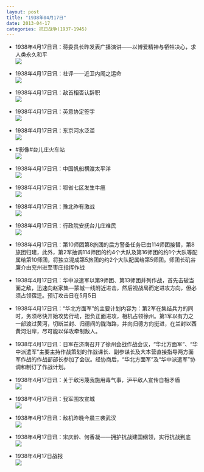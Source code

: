 ```yaml
---
layout: post
title: "1938年04月17日"
date: 2013-04-17
categories: 抗日战争(1937-1945)
---
```


<meta name="referrer" content="no-referrer" />

- 1938年4月17日讯：蒋委员长昨发表广播演讲——以博爱精神与牺牲决心，求人类永久和平 <br/><img src="https://ww1.sinaimg.cn/large/aca367d8jw1e3t09mjfdzj205q0exaah.jpg" />

- 1938年4月17日讯：社评——近卫内阁之运命 <br/><img src="https://ww4.sinaimg.cn/large/aca367d8jw1e3syjil4kjj20c10nzq6e.jpg" />

- 1938年4月17日讯：敌首相否认辞职 <br/><img src="https://ww3.sinaimg.cn/large/aca367d8jw1e3swszznklj2077050mxc.jpg" />

- 1938年4月17日讯：英意协定签字 <br/><img src="https://ww2.sinaimg.cn/large/aca367d8jw1e3sv2mtu2cj20c10f4mz0.jpg" />

- 1938年4月17日讯：东京河水泛滥 <br/><img src="https://ww3.sinaimg.cn/large/aca367d8jw1e3stbzmyisj204a04sweh.jpg" />

- #影像#台儿庄火车站 <br/><img src="https://ww1.sinaimg.cn/large/aca367d8jw1e3soin90usj20go0b4tb4.jpg" />

- 1938年4月17日讯：中国帆船横渡太平洋 <br/><img src="https://ww3.sinaimg.cn/large/aca367d8jw1e3so4sjajfj206y0a5wf0.jpg" />

- 1938年4月17日讯：鄂省七区发生牛瘟 <br/><img src="https://ww1.sinaimg.cn/large/aca367d8jw1e3smei4cd4j206g0513ym.jpg" />

- 1938年4月17日讯：豫北昨有激战 <br/><img src="https://ww1.sinaimg.cn/large/aca367d8jw1e3sixfkaowj20jf0fdjus.jpg" />

- 1938年4月17日讯：行政院安抚台儿庄难民 <br/><img src="https://ww4.sinaimg.cn/large/aca367d8jw1e3shheopbaj2061052t8u.jpg" />

- 1938年4月17日讯：第10师团第8旅团的后方警备任务已由114师团接替，第8旅团归建，此外，第2军抽调114师团的约4个大队及第16师团的约1个大队等配属给第10师团，将独立混成第5旅团的约2个大队配属给第5师团。师团长矶谷廉介由兖州进至枣庄指挥作战 

- 1938年4月17日讯：华中派遣军以第9师团、第13师团并列作战，首先击破当面之敌，迅速向赵家集—蒙城一线附近进击，然后视战局而定进攻方向，但必须占领宿迁。预订攻击日在5月5日  

- 1938年4月17日讯：“华北方面军”的主要计划内容为：第2军在集结兵力的同时，务须尽快开始攻势行动，担负正面进攻，相机占领徐州。第1军以有力之一部渡过黄河，切断兰封、归德间的陇海路，并向归德方向挺进，在兰封以西黄河沿岸，尽可能以佯攻牵制敌人。 

- 1938年4月17日讯：日军在济南召开了徐州会战作战会议，“华北方面军”、“华中派遣军”主要主持作战策划的作战课长、副参谋长及大本营直接指导两方面军作战的作战部部长参加了会议。经协商后，“华北方面军”及“华中派遣军”协调和制订了作战计划。  

- 1938年4月17日讯：关于敌污蔑我施用毒气事，沪平敌人宣传自相矛盾 <br/><img src="https://ww1.sinaimg.cn/large/aca367d8jw1e3sca7a0f9j20c109m3zd.jpg" />

- 1938年4月17日讯：我军围攻宣城 <br/><img src="https://ww3.sinaimg.cn/large/aca367d8jw1e3sajo8am2j209009xwf0.jpg" />

- 1938年4月17日讯：敌机昨晚今晨三袭武汉 <br/><img src="https://ww1.sinaimg.cn/large/aca367d8jw1e3s8t82efgj20ao0kqacb.jpg" />

- 1938年4月17日讯：宋庆龄、何香凝——拥护抗战建国纲领，实行抗战到底 <br/><img src="https://ww2.sinaimg.cn/large/aca367d8jw1e3s8ir3z8uj20bj0zn0xx.jpg" />

- 1938年4月17日战报 <br/><img src="https://ww4.sinaimg.cn/large/aca367d8jw1e3s7nidb1mj20fj0kw0vn.jpg" />

